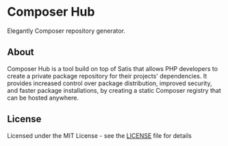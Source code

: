 # Composer Hub

Elegantly Composer repository generator.

## About

Composer Hub is a tool build on top of Satis that allows PHP developers to create a private package repository for their projects' dependencies. It provides
increased control over package distribution, improved security, and faster package installations, by creating a static Composer
registry that can be hosted anywhere.

## License

Licensed under the MIT License - see the [LICENSE][] file for details

[documentation]: https://getcomposer.org/doc/articles/handling-private-packages-with-satis.md
[contributor code of conduct]: https://www.contributor-covenant.org/version/2/0/code_of_conduct/
[contributors]: https://github.com/composer/satis/contributors
[satisfy]: https://github.com/ludofleury/satisfy
[license]: https://github.com/composer/satis/blob/main/LICENSE
[eventum/composer]: https://github.com/eventum/composer
[satis.spatie.be]: https://alexvanderbist.com/2021/setting-up-and-securing-a-private-composer-repository/
